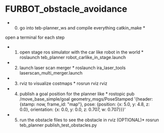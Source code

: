 # FURBOT_obstacle_avoidance

* 0) go into teb-planner_ws and compile everything
catkin_make *

open a terminal for each step

* 1) open stage ros simulator with the car like robot in the world *
roslaunch teb_planner robot_carlike_in_stage.launch

* 2) launch laser scan merger *
roslaunch ira_laser_tools laserscan_multi_merger.launch

* 3) rviz to visualize costmaps *
rosrun rviz rviz

* 4) publish a goal position for the planner like *
rostopic pub /move_base_simple/goal geometry_msgs/PoseStamped '{header: {stamp: now, frame_id: "map"}, pose: {position: {x: 5.0, y: 4.8, z: 0.0}, orientation: {x: 0.0, y: 0.0, z: 0.707, w: 0.707}}}'

* 5) run the obstacle files to see the obstacle in rviz (OPTIONAL)*
rosrun teb_planner publish_test_obstacles.py
